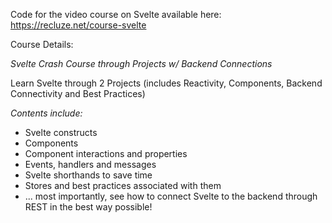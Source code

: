 Code for the video course on Svelte available here: https://recluze.net/course-svelte 

Course Details: 

*Svelte Crash Course through Projects w/ Backend Connections*

Learn Svelte through 2 Projects (includes Reactivity, Components, Backend Connectivity and Best Practices) 

*Contents include:*

* Svelte constructs
* Components 
* Component interactions and properties 
* Events, handlers and messages
* Svelte shorthands to save time 
* Stores and best practices associated with them 
* ... most importantly, see how to connect Svelte to the backend through REST in the best way possible!  
